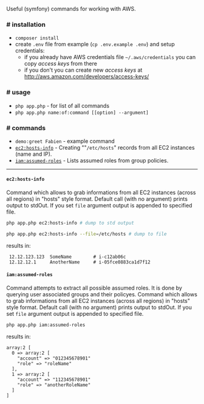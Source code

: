 Useful (symfony) commands for working with AWS.

### # installation

* `composer install`
* create `.env` file from example (`cp .env.example .env`) and setup credentials:
  * if you already have AWS credentials file `~/.aws/credentials` you can copy *access keys* from there
  * if you don't you can create new *access keys* at http://aws.amazon.com/developers/access-keys/

### # usage
* `php app.php` - for list of all commands
* `php app.php name:of:command [[option] --argument]`

### # commands

* `demo:greet Fabien` - example command
* [`ec2:hosts-info`](#ec2hosts-info) - Creating ""`/etc/hosts`" records from all EC2 instances (name and IP).
* [`iam:assumed-roles`](#ec2hosts-info) - Lists assumed roles from group policies.

----

#### `ec2:hosts-info`

Command which allows to grab informations from all EC2 instances (across all regions) in "hosts" style format.
Default call (with no argument) prints output to stdOut. If you set `file` argument output is appended to specified file.

```sh
php app.php ec2:hosts-info # dump to std output
```
```sh
php app.php ec2:hosts-info --file=/etc/hosts # dump to file
```

results in:

```
 12.12.123.123  SomeName        # i-c12ab06c
 12.12.12.1     AnotherName     # i-05fce0883ca1d7f12
```

#### `iam:assumed-roles`

Command attempts to extract all possible assumed roles.
It is done by querying user associated groups and their policyes.
Command which allows to grab informations from all EC2 instances (across all regions) in "hosts" style format.
Default call (with no argument) prints output to stdOut. If you set `file` argument output is appended to specified file.

```sh
php app.php iam:assumed-roles
```

results in:

```
array:2 [
  0 => array:2 [
    "account" => "012345678901"
    "role" => "roleName"
  ],
  1 => array:2 [
    "account" => "112345678901"
    "role" => "anotherRoleName"
  ]
]
```
